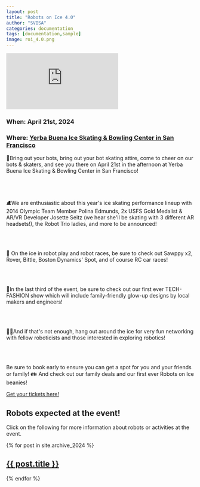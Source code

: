 ```yaml
---
layout: post
title: "Robots on Ice 4.0"
author: "SVISA"
categories: documentation
tags: [documentation,sample]
image: roi_4.0.png
---
```


<div class="video-container">
  <iframe src="https://www.youtube.com/embed/xBDzIb2jnb4?controls=0&autoplay=1&mute=1&rel=0&playlist=xBDzIb2jnb4&loop=1" title="YouTube video player" frameborder="0" allow="accelerometer; autoplay; clipboard-write; encrypted-media; gyroscope; picture-in-picture" allowfullscreen></iframe>
</div>


<h3>When: April 21st, 2024</h3>

<h3>Where: <a href="https://www.skatebowl.com">Yerba Buena Ice Skating & Bowling Center in San Francisco</a></h3>

🤖Bring out your bots, bring out your bot skating attire, come to cheer on our bots & skaters, and see you there on April 21st in the afternoon at Yerba Buena Ice Skating & Bowling Center in San Francisco!

<br><br>


⛸️We are enthusiastic about this year's ice skating performance lineup with 2014 Olympic Team Member Polina Edmunds, 2x USFS Gold Medalist & AR/VR Developer Josette Seitz (we hear she'll be skating with 3 different AR headsets!), the Robot Trio ladies, and more to be announced!

<br><br>


🧊 On the ice in robot play and robot races, be sure to check out Sawppy x2, Rover, Bittle, Boston Dynamics' Spot, and of course RC car races!

<br><br>

💃In the last third of the event, be sure to check out our first ever TECH-FASHION show which will include family-friendly glow-up designs by local makers and engineers!

<br><br>


👩‍💻And if that's not enough, hang out around the ice for very fun networking with fellow roboticists and those interested in exploring robotics!

<br><br>


Be sure to book early to ensure you can get a spot for you and your friends or family! 👪 And check out our family deals and our first ever Robots on Ice beanies!


<a href="https://www.eventbrite.com/e/robots-on-ice-40-2024-tickets-815030266467" class="menu-link">Get your tickets here!</a>



<h2> Robots expected at the event! </h2>
Click on the following for more information about robots or activities at the event.

{% for post in site.archive_2024 %}
<article>
  <a href="{{ site.github.url }}{{ post.url }}">
    <div class="featured-posts" {% if post.image %}style="background-image:url({{ site.github.url }}/assets/img/{{ post.image }})"{% endif %}>
      <h2><span>{{ post.title }}</span></h2>
    </div>
  </a>
</article>
{% endfor %}


